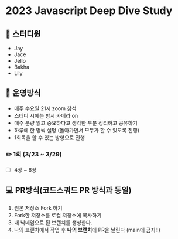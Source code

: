 # 2023 Javascript Deep Dive Study
## 🥚 스터디원
- Jay
- Jace
- Jello
- Bakha
- Lily

## 📝 운영방식
- 매주 수요일 21시 zoom 참석
- 스터디 시에는 항시 카메라 on
- 매주 분량 읽고 중요하다고 생각한 부분 정리하고 공유하기
- 하루에 한 명씩 설명 (돌아가면서 모두가 할 수 있도록 진행)
- 1회독을 할 수 있는 방향으로 진행

### ✏️ 1회 (3/23 ~ 3/29)
- [ ] 4장 ~ 6장


## 💻 PR방식(코드스쿼드 PR 방식과 동일)
1. 원본 저장소 Fork 하기
2. Fork한 저장소를 로컬 저장소에 복사하기
3. 내 닉네임으로 된 브랜치를 생성한다.
4. 나의 브랜치에서 작업 후 **나의 브랜치**에 PR을 날린다 (main에 금지!!)
